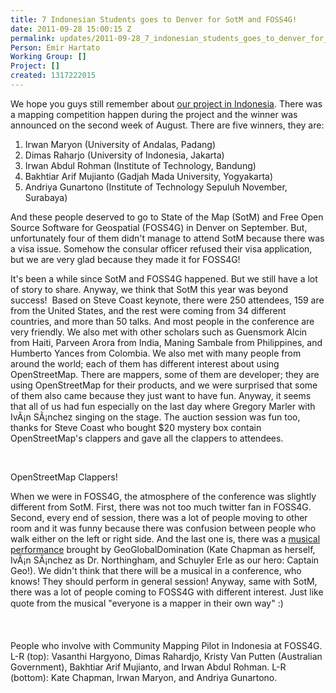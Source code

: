 ```yaml
---
title: 7 Indonesian Students goes to Denver for SotM and FOSS4G!
date: 2011-09-28 15:00:15 Z
permalink: updates/2011-09-28_7_indonesian_students_goes_to_denver_for_sotm_and_foss4g!
Person: Emir Hartato
Working Group: []
Project: []
created: 1317222015
---
```


<p>We hope you guys still remember about&nbsp;<a href="http://hot.openstreetmap.org/weblog/2011/07/hot-in-indonesia/" target="_blank">our project in Indonesia</a>. There was a mapping competition happen during the project and the winner was announced on the second week of August. There are five winners, they are:</p><ol><li>Irwan Maryon (University of Andalas, Padang)</li><li>Dimas Raharjo (University of Indonesia, Jakarta)</li><li>Irwan Abdul Rohman (Institute of Technology, Bandung)</li><li>Bakhtiar Arif Mujianto (Gadjah Mada University, Yogyakarta)</li><li>Andriya Gunartono (Institute of Technology Sepuluh November, Surabaya)</li></ol><p>And these people deserved to go to State of the Map (SotM) and Free Open Source Software for Geospatial (FOSS4G) in Denver on September. But, unfortunately four of them didn't manage to attend SotM because there was a visa issue. Somehow the consular officer refused their visa application, but we are very glad because they made it for FOSS4G!</p><p>It's been a while since SotM and FOSS4G happened. But we still have a lot of story to share. Anyway, we think that SotM this year was beyond success!&nbsp; Based on Steve Coast keynote, there were 250 attendees, 159 are from the United States, and the rest were coming from 34 different countries, and more than 50 talks. And most people in the conference are very friendly. We also met with other scholars such as Guensmork Alcin from Haiti, Parveen Arora from India, Maning Sambale from Philippines, and Humberto Yances from Colombia. We also met with many people from around the world; each of them has different interest about using OpenStreetMap. There are mappers, some of them are developer; they are using OpenStreetMap for their products, and we were surprised that some of them also came because they just want to have fun. Anyway, it seems that all of us had fun especially on the last day where Gregory Marler with IvÃ¡n SÃ¡nchez singing on the stage. The auction session was fun too, thanks for Steve Coast who bought $20 mystery box contain OpenStreetMap's clappers and gave all the clappers to attendees.</p><p>&nbsp;</p><p><img src="https://s3.amazonaws.com/hotwww/files/old/imagecache/update_content/wp-content/uploads/2011/09/b0tthw.jpg" alt="">OpenStreetMap Clappers!</p><p>When we were in FOSS4G, the atmosphere of the conference was slightly different from SotM. First, there was not too much twitter fan in FOSS4G. Second, every end of session, there was a lot of people moving to other room and it was funny because there was confusion between people who walk either on the left or right side. And the last one is, there was a <a href="http://t.co/OPI0d4yN">musical performance</a> brought by GeoGlobalDomination (Kate Chapman as herself, IvÃ¡n SÃ¡nchez as Dr. Northingham, and Schuyler Erle as our hero: Captain Geo!). We didn't think that there will be a musical in a conference, who knows! They should perform in general session! Anyway, same with SotM, there was a lot of people coming to FOSS4G with different interest. Just like quote from the musical "everyone is a mapper in their own way" :)</p><p>&nbsp;</p><p><img src="https://s3.amazonaws.com/hotwww/files/old/imagecache/update_content/wp-content/uploads/2011/09/325320_275536019132173_100000273323064_1088755_672419356_o.jpg" alt="">People who involve with Community Mapping Pilot in Indonesia at FOSS4G. L-R (top): Vasanthi Hargyono, Dimas Rahardjo, Kristy Van Putten (Australian Government), Bakhtiar Arif Mujianto, and Irwan Abdul Rohman. L-R (bottom): Kate Chapman, Irwan Maryon, and Andriya Gunartono.</p>
